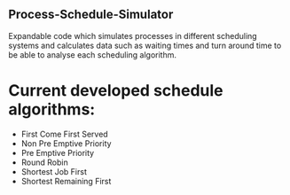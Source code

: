 ## Process-Schedule-Simulator
Expandable code which simulates processes in different scheduling systems and calculates data such as waiting times and turn around time to be able to analyse each scheduling algorithm.

# Current developed schedule algorithms:
* First Come First Served
* Non Pre Emptive Priority
* Pre Emptive Priority
* Round Robin
* Shortest Job First
* Shortest Remaining First

